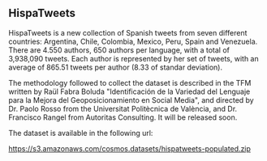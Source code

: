 
HispaTweets
------------

HispaTweets is a new collection of Spanish tweets from seven different countries: Argentina, Chile, Colombia, Mexico, Peru, Spain and Venezuela. There are 4.550 authors, 650 authors per language, with a total of 3,938,090 tweets. Each author is represented by her set of tweets, with an average of 865.51 tweets per author (8.33 of standar deviation).

The methodology followed to collect the dataset is described in the TFM written by Raül Fabra Boluda "Identificación de la Variedad del Lenguaje para la Mejora del Geoposicionamiento en Social Media", and directed by Dr. Paolo Rosso from the Universitat Politècnica de València, and Dr. Francisco Rangel from Autoritas Consulting. It will be released soon.

The dataset is available in the following url:

https://s3.amazonaws.com/cosmos.datasets/hispatweets-populated.zip
